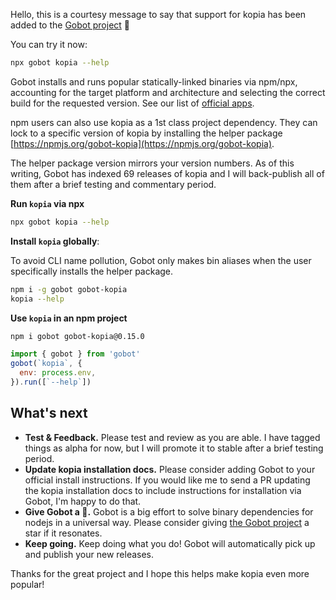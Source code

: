 Hello, this is a courtesy message to say that support for kopia has been added to the [Gobot project](https://www.npmjs.com/package/gobot) 🎸

You can try it now:

```bash
npx gobot kopia --help
```

Gobot installs and runs popular statically-linked binaries via npm/npx, accounting for the target platform and architecture and selecting the correct build for the requested version. See our list of [official apps](https://www.npmjs.com/package/gobot#official-gobot-apps).

npm users can also use kopia as a 1st class project dependency. They can lock to a specific version of kopia by installing the helper package [https://npmjs.org/gobot-kopia](https://npmjs.org/gobot-kopia).

The helper package version mirrors your version numbers. As of this writing, Gobot has indexed 69 releases of kopia and I will back-publish all of them after a brief testing and commentary period.

**Run `kopia` via npx**

```bash
npx gobot kopia --help
```

**Install `kopia` globally**:

To avoid CLI name pollution, Gobot only makes bin aliases when the user specifically installs the helper package.

```bash
npm i -g gobot gobot-kopia
kopia --help
```

**Use `kopia` in an npm project**

```bash
npm i gobot gobot-kopia@0.15.0
```

```js
import { gobot } from 'gobot'
gobot(`kopia`, {
  env: process.env,
}).run([`--help`])
```



## What's next

- **Test & Feedback.** Please test and review as you are able. I have tagged things as alpha for now, but I will promote it to stable after a brief testing period.
- **Update kopia installation docs.** Please consider adding Gobot to your official install instructions. If you would like me to send a PR updating the kopia installation docs to include instructions for installation via Gobot, I'm happy to do that.
- **Give Gobot a 💫.** Gobot is a big effort to solve binary dependencies for nodejs in a universal way. Please consider giving [the Gobot project](https://github.com/benallfree/gobot) a star if it resonates.
- **Keep going.** Keep doing what you do! Gobot will automatically pick up and publish your new releases.

Thanks for the great project and I hope this helps make kopia even more popular!
